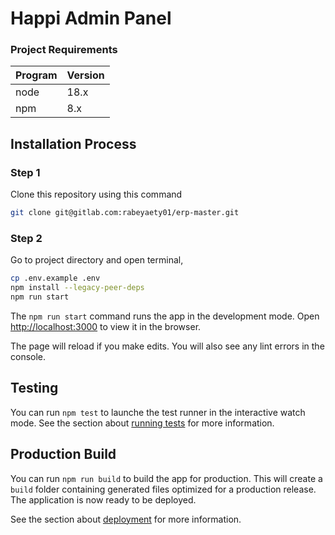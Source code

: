 # Happi Admin Panel


### Project Requirements

|  Program | Version |
|  ------  | ------ |
|   node   |  18.x  |
|   npm    |   8.x  |

## Installation Process

### Step 1

Clone this repository using this command

```sh
git clone git@gitlab.com:rabeyaety01/erp-master.git
```

### Step 2

Go to project directory and open terminal,
```sh
cp .env.example .env
npm install --legacy-peer-deps
npm run start
```

The `npm run start` command runs the app in the development mode. Open [http://localhost:3000](http://localhost:3000) to view it in the browser.

The page will reload if you make edits. You will also see any lint errors in the console.


## Testing
You can run `npm test` to launche the test runner in the interactive watch mode. See the section about [running tests](https://facebook.github.io/create-react-app/docs/running-tests) for more information.


## Production Build
You can run `npm run build` to build the app for production. This will create a `build` folder containing generated files optimized for a production release. The application is now ready to be deployed.

See the section about [deployment](https://facebook.github.io/create-react-app/docs/deployment) for more information.


